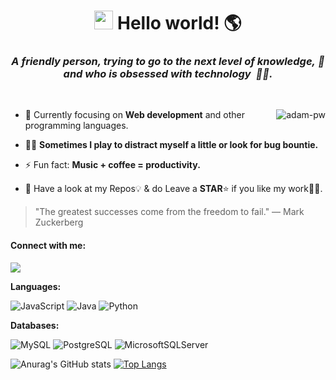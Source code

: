 <h1 align="center"><img src="https://raw.githubusercontent.com/kaueMarques/kaueMarques/master/hi.gif" height="30px"> Hello world!&nbsp;🌎</h1>


<h3 align="center"><p>
  <em>
    <b>A friendly person, trying to go to the next level of knowledge,</b>&nbsp;🚀 and who is <b>obsessed</b> with <b>technology</b>&nbsp; 👨‍💻.
 </em>
</p></h3> 

<br>

<p><img align="right" src="https://github.com/Adam-pw/Adam-pw/blob/main/animation_500_kxa883sd.gif" alt="adam-pw" /></p>


- 🌱 Currently focusing on **Web development** and other programming languages.

- 🕵️‍♂️ **Sometimes I play to distract myself a little or look for bug bountie.**

- ⚡ Fun fact:  **Music + coffee = productivity.**

- 💎 Have a look at my Repos💡 & do Leave a **STAR**⭐️ if you like my work👨‍💻. 

> "The greatest successes come from the freedom to fail."
> ― Mark Zuckerberg

#### Connect with me:

[<img src="https://img.shields.io/badge/LinkedIn-0077B5?style=for-the-badge&logo=linkedin&logoColor=white" />](https://www.linkedin.com/in/joao-paulo-magalhaes-tomaz-de-aquino/) 

**Languages:**

![JavaScript](https://img.shields.io/badge/javascript-%23323330.svg?style=for-the-badge&logo=javascript&logoColor=%23F7DF1E)
![Java](https://img.shields.io/badge/java-%23ED8B00.svg?style=for-the-badge&logo=java&logoColor=white)
![Python](https://img.shields.io/badge/python%20-%2314354C.svg?&style=for-the-badge&logo=python&logoColor=white)
<!--![Django](https://img.shields.io/badge/Django-092E20?style=for-the-badge&logo=django&logoColor=green)-->

**Databases:**

![MySQL](https://img.shields.io/badge/MySQL-005C84?style=for-the-badge&logo=mysql&logoColor=white)
![PostgreSQL](https://img.shields.io/badge/PostgreSQL-316192?style=for-the-badge&logo=postgresql&logoColor=white)
![MicrosoftSQLServer](https://img.shields.io/badge/Microsoft%20SQL%20Sever-CC2927?style=for-the-badge&logo=microsoft%20sql%20server&logoColor=white)

![Anurag's GitHub stats](https://github-readme-stats.vercel.app/api?username=Joao-Paul0&show_icons=true&theme=radical)
[![Top Langs](https://github-readme-stats.vercel.app/api/top-langs/?username=Joao-Paul0&layout=compact&langs_count=9&show_icons=true&theme=radical)](https://github.com/anuraghazra/github-readme-stats)
<!-- <div>
  <a href="https://github.com/Joao-Paul0">
  <img height="180em" src="https://github-readme-stats.vercel.app/api?username=Joao-Paul0&show_icons=true&theme=radical&include_all_commits=true&count_private=true"/>
  <img height="180em" src="https://github-readme-stats.vercel.app/api/top-langs/?username=Joao-Paul0&layout=compact&langs_count=8&theme=radical"/>
</div>
-->
